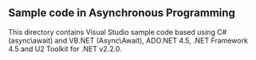## Sample code in Asynchronous Programming ##

This directory contains Visual Studio sample code based using  C# (async\await) and VB.NET (Async\Await), ADO.NET 4.5, .NET Framework 4.5 and U2 Toolkit for .NET v2.2.0.







 

